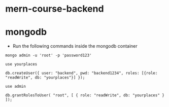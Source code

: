 # mern-course-backend

# mongodb
- Run the following commands inside the mongodb container

`
mongo admin -u 'root' -p 'password123'
`

`
use yourplaces
`

`
db.createUser({ user: "backend", pwd: "backend1234", roles: [{role: "readWrite", db: "yourplaces"}] });
`

`
use admin
`

`
db.grantRolesToUser( "root", [ { role: "readWrite", db: "yourplaces" } ]);
`
 